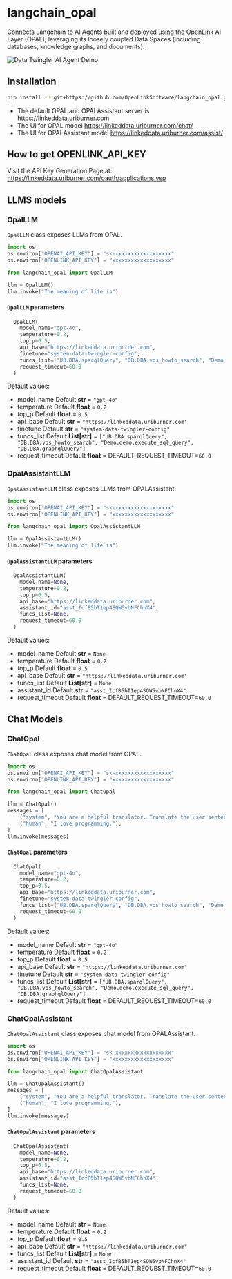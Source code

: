 # langchain_opal
Connects Langchain to AI Agents built and deployed using the OpenLink AI Layer (OPAL), leveraging its loosely coupled Data Spaces (including databases, knowledge graphs, and documents).

![Data Twingler AI Agent Demo](https://openlinksw.com/data/gifs/langchain-opal-virtuoso-support-agent-demo-2.gif)

## Installation

```bash
pip install -U git+https://github.com/OpenLinkSoftware/langchain_opal.git

```

- The default OPAL and OPALAssistant server is https://linkeddata.uriburner.com
- The UI for OPAL model  https://linkeddata.uriburner.com/chat/
- The UI for OPALAssistant model  https://linkeddata.uriburner.com/assist/


## How to get OPENLINK_API_KEY
Visit the API Key Generation Page at: https://linkeddata.uriburner.com/oauth/applications.vsp

## LLMS models

### OpalLLM
`OpalLLM` class exposes LLMs from OPAL.

```python
import os
os.environ["OPENAI_API_KEY"] = "sk-xxxxxxxxxxxxxxxxxx"
os.environ["OPENLINK_API_KEY"] = "xxxxxxxxxxxxxxxxxxx"

from langchain_opal import OpalLLM

llm = OpalLLM()
llm.invoke("The meaning of life is")
```

#### `OpalLLM` parameters 
```python
  OpalLLM(
    model_name="gpt-4o",
    temperature=0.2,
    top_p=0.5,
    api_base="https://linkeddata.uriburner.com",
    finetune="system-data-twingler-config",
    funcs_list=["UB.DBA.sparqlQuery", "DB.DBA.vos_howto_search", "Demo.demo.execute_sql_query", "DB.DBA.graphqlQuery"],
    request_timeout=60.0
  )
```
 Default values:
- model_name       Default **str** = `"gpt-4o"`
- temperature      Default **float** = `0.2`
- top_p            Default **float** = `0.5`
- api_base         Default **str** = `"https://linkeddata.uriburner.com"`
- finetune         Default **str** = `"system-data-twingler-config"`
- funcs_list       Default **List[str]** = `["UB.DBA.sparqlQuery", "DB.DBA.vos_howto_search", "Demo.demo.execute_sql_query", "DB.DBA.graphqlQuery"]`
- request_timeout  Default **float** = DEFAULT_REQUEST_TIMEOUT=`60.0`


### OpalAssistantLLM
`OpalAssistantLLM` class exposes LLMs from OPALAssistant.

```python
import os
os.environ["OPENAI_API_KEY"] = "sk-xxxxxxxxxxxxxxxxxx"
os.environ["OPENLINK_API_KEY"] = "xxxxxxxxxxxxxxxxxxx"

from langchain_opal import OpalAssistantLLM

llm = OpalAssistantLLM()
llm.invoke("The meaning of life is")
```

#### `OpalAssistantLLM` parameters 
```python
  OpalAssistantLLM(
    model_name=None,
    temperature=0.2,
    top_p=0.5,
    api_base="https://linkeddata.uriburner.com",
    assistant_id="asst_IcfB5bT1ep4SQW5vbNFChnX4",
    funcs_list=None,
    request_timeout=60.0
  )
```
 Default values:
- model_name       Default **str** = `None`
- temperature      Default **float** = `0.2`
- top_p            Default **float** = `0.5`
- api_base         Default **str** = `"https://linkeddata.uriburner.com"`
- funcs_list       Default **List[str]** =  `None`
- assistant_id     Default **str** = `"asst_IcfB5bT1ep4SQW5vbNFChnX4"`
- request_timeout  Default **float** = DEFAULT_REQUEST_TIMEOUT=`60.0`


## Chat Models
### ChatOpal
`ChatOpal` class exposes chat model from OPAL.

```python
import os
os.environ["OPENAI_API_KEY"] = "sk-xxxxxxxxxxxxxxxxxx"
os.environ["OPENLINK_API_KEY"] = "xxxxxxxxxxxxxxxxxxx"

from langchain_opal import ChatOpal

llm = ChatOpal()
messages = [
    ("system", "You are a helpful translator. Translate the user sentence to French."),
    ("human", "I love programming."),
]
llm.invoke(messages)

```

#### `ChatOpal` parameters 
```python
  ChatOpal(
    model_name="gpt-4o",
    temperature=0.2,
    top_p=0.5,
    api_base="https://linkeddata.uriburner.com",
    finetune="system-data-twingler-config",
    funcs_list=["UB.DBA.sparqlQuery", "DB.DBA.vos_howto_search", "Demo.demo.execute_sql_query", "DB.DBA.graphqlQuery"],
    request_timeout=60.0
  )
```
 Default values:
- model_name       Default **str** = `"gpt-4o"`
- temperature      Default **float** = `0.2`
- top_p            Default **float** = `0.5`
- api_base         Default **str** = `"https://linkeddata.uriburner.com"`
- finetune         Default **str** = `"system-data-twingler-config"`
- funcs_list       Default **List[str]** = `["UB.DBA.sparqlQuery", "DB.DBA.vos_howto_search", "Demo.demo.execute_sql_query", "DB.DBA.graphqlQuery"]`
- request_timeout  Default **float** = DEFAULT_REQUEST_TIMEOUT=`60.0`




### ChatOpalAssistant
`ChatOpalAssistant` class exposes chat model from OPALAssistant.

```python
import os
os.environ["OPENAI_API_KEY"] = "sk-xxxxxxxxxxxxxxxxxx"
os.environ["OPENLINK_API_KEY"] = "xxxxxxxxxxxxxxxxxxx"

from langchain_opal import ChatOpalAssistant

llm = ChatOpalAssistant()
messages = [
    ("system", "You are a helpful translator. Translate the user sentence to French."),
    ("human", "I love programming."),
]
llm.invoke(messages)
```

#### `ChatOpalAssistant` parameters 
```python
  ChatOpalAssistant(
    model_name=None,
    temperature=0.2,
    top_p=0.5,
    api_base="https://linkeddata.uriburner.com",
    assistant_id="asst_IcfB5bT1ep4SQW5vbNFChnX4",
    funcs_list=None,
    request_timeout=60.0
  )
```
 Default values:
- model_name       Default **str** = `None`
- temperature      Default **float** = `0.2`
- top_p            Default **float** = `0.5`
- api_base         Default **str** = `"https://linkeddata.uriburner.com"`
- funcs_list       Default **List[str]** = `None`
- assistant_id     Default **str** = `"asst_IcfB5bT1ep4SQW5vbNFChnX4"`
- request_timeout  Default **float** = DEFAULT_REQUEST_TIMEOUT=`60.0`



